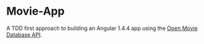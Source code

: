 # Movie-App
A TDD first approach to building an Angular 1.4.4 app using the [Open Movie Database API](http://omdbapi.com/).